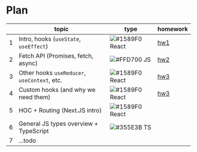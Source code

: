 # Plan

|   |  topic |  type | homework  |
|---|---|---|---|
| 1  |  Intro, hooks (`useState`, `useEffect`) | ![#1589F0](https://placehold.co/15x15/1589F0/1589F0.png) React | [hw1](https://github.com/dariadia/react-1e/tree/master/src/components/hw1)  |
|  2 | Fetch API (Promises, fetch, async)  | ![#FFD700](https://placehold.co/15x15/FFD700/FFD700.png) JS |  [hw2](https://github.com/dariadia/react-1e/tree/master/src/components/hw2) |
| 3  | Other hooks `useReducer`, `useContext`, etc.  |  ![#1589F0](https://placehold.co/15x15/1589F0/1589F0.png) React | [hw3](https://github.com/dariadia/react-1e/tree/master/src/components/hw3)   |
|  4 |  Custom hooks (and why we need them) |  ![#1589F0](https://placehold.co/15x15/1589F0/1589F0.png) React |  [hw3](https://github.com/dariadia/react-1e/tree/master/src/components/hw4)  |
|  5 |  HOC + Routing (Next.JS intro) |  ![#1589F0](https://placehold.co/15x15/1589F0/1589F0.png) React |   |
|  6 |  General JS types overview + TypeScript |  ![#355E3B](https://placehold.co/15x15/355E3B/355E3B.png) TS |   |
|  7 |  ...todo | |   |
